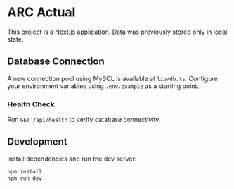 # ARC Actual

This project is a Next.js application. Data was previously stored only in local state.

## Database Connection

A new connection pool using MySQL is available at `lib/db.ts`. Configure your environment variables using `.env.example` as a starting point.

### Health Check

Run `GET /api/health` to verify database connectivity.


## Development

Install dependencies and run the dev server:

```bash
npm install
npm run dev
```
